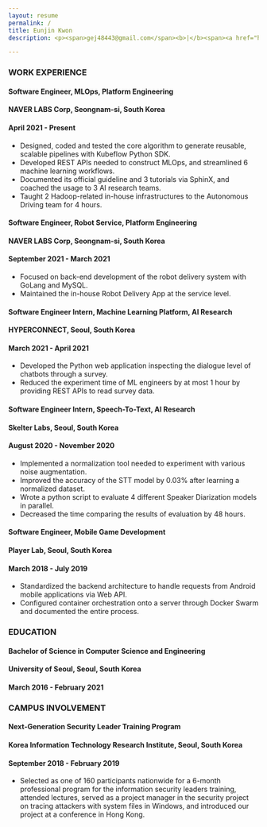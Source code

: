 ```yaml
---
layout: resume
permalink: /
title: Eunjin Kwon
description: <p><span>gej48443@gmail.com</span><b>|</b><span><a href="https://www.linkedin.com/in/eunjin-kwon-a1636114a/">linkedin.com/in/eunjin-kwon-a1636114a</a></span><b>|</b><span><a href="https://github.com/r4v3n-k">github.com/r4v3n-k</a></span></p>

---
```


### WORK EXPERIENCE

<div class="resume-item-title">
    <h4><b>Software Engineer, MLOps, Platform Engineering</b></h4>
    <h4>NAVER LABS Corp, Seongnam-si, South Korea</h4>
    <h4>April 2021 - Present</h4>
</div>

- Designed, coded and tested the core algorithm to generate reusable, scalable pipelines with Kubeflow Python SDK.
- Developed REST APIs needed to construct MLOps, and streamlined 6 machine learning workflows.
- Documented its official guideline and 3 tutorials via SphinX, and coached the usage to 3 AI research teams.
- Taught 2 Hadoop-related in-house infrastructures to the Autonomous Driving team for 4 hours.

<div class="resume-item-title">
    <h4><b>Software Engineer, Robot Service, Platform Engineering</b></h4>
    <h4>NAVER LABS Corp, Seongnam-si, South Korea</h4>
    <h4>September 2021 - March 2021</h4>
</div>

<!-- 웍스봇 알람 기능 개발: parcel manager 가 미발송 택배건을 제대로 보내도록 해서, 서비스 품질을 얼마나 개선하였나? -->
<!-- 로봇 제어 로직의 몇 개의 버그를 픽스하였나 -->
- Focused on back-end development of the robot delivery system with GoLang and MySQL.
- Maintained the in-house Robot Delivery App at the service level.

<div class="resume-item-title">
    <h4><b>Software Engineer Intern, Machine Learning Platform, AI Research</b></h4>
    <h4>HYPERCONNECT, Seoul, South Korea</h4>
    <h4>March 2021 - April 2021</h4>
</div>

<!-- 1:1 대화 -> 3번의 조사 -> 2번 이상 false 를 받은 사람 탐색 (abusing people), true dataset 확보 -->
<!-- 생성된 데이터를 조회하는 인터페이스를 개발하여 연구원들의 실험 시간을 1시간 정도 단축 (SQL 문에 익숙하지 않아서) -->
- Developed the Python web application inspecting the dialogue level of chatbots through a survey.
- Reduced the experiment time of ML engineers by at most 1 hour by providing REST APIs to read survey data.

<div class="resume-item-title">
    <h4><b>Software Engineer Intern, Speech-To-Text, AI Research</b></h4>
    <h4>Skelter Labs, Seoul, South Korea</h4>
    <h4>August 2020 -  November 2020</h4>
</div>

- Implemented a normalization tool needed to experiment with various noise augmentation.
- Improved the accuracy of the STT model by 0.03% after learning a normalized dataset.
- Wrote a python script to evaluate 4 different Speaker Diarization models in parallel. 
- Decreased the time comparing the results of evaluation by 48 hours.

<div class="resume-item-title">
    <h4><b>Software Engineer, Mobile Game Development</b></h4>
    <h4>Player Lab, Seoul, South Korea</h4>
    <h4>March 2018 - July 2019</h4>
</div>

<!-- Web API 를 제공하기 위해 Django, PostgreSQL 등 우분투 서버의 백엔드 아키텍처를 표준화 (도커라이징) -->
<!-- 무중단 배포, 재사용 가능한 소스로 개발 및 배포 환경 구축 시간을 12시간에서 1시간으로 줄였다. 83% 개선 -->
- Standardized the backend architecture to handle requests from Android mobile applications via Web API.
- Configured container orchestration onto a server through Docker Swarm and documented the entire process.

### EDUCATION

<div class="resume-item-title">
    <h4><b>Bachelor of Science in Computer Science and Engineering</b></h4>
    <h4>University of Seoul, Seoul, South Korea</h4>
    <h4>March 2016 - February 2021</h4>
</div>

<!-- - Major GPA: 3.73/4.50 -->

### CAMPUS INVOLVEMENT

<div class="resume-item-title">
    <h4><b>Next-Generation Security Leader Training Program</b></h4>
    <h4>Korea Information Technology Research Institute, Seoul, South Korea</h4>
    <h4>September 2018 - February 2019</h4>
</div>

- Selected as one of 160 participants nationwide for a 6-month professional program for the information security leaders training, attended lectures, served as a project manager in the security project on tracing attackers with system files in Windows, and introduced our project at a conference in Hong Kong. 